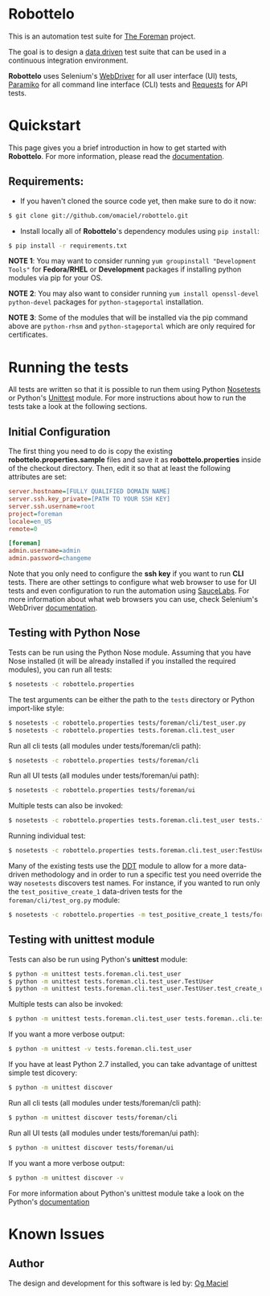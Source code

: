 Robottelo
=========

This is an automation test suite for [The Foreman](http://theforeman.org/)
project.

The goal is to design a [data
driven](http://en.wikipedia.org/wiki/Data-driven_testing) test suite that can be
used in a continuous integration environment.

**Robottelo** uses Selenium's
[WebDriver](http://docs.seleniumhq.org/projects/webdriver/) for all user
interface (UI) tests, [Paramiko](http://www.paramiko.org/) for all command line
interface (CLI) tests and [Requests](http://docs.python-requests.org/en/latest/)
for API tests.

Quickstart
==========

This page gives you a brief introduction in how to get started with
**Robottelo**. For more information, please read the
[documentation](http://robottelo.readthedocs.org/en/latest/).

Requirements:
-------------

* If you haven't cloned the source code yet, then make sure to do it now:

```bash
$ git clone git://github.com/omaciel/robottelo.git
```

* Install locally all of **Robottelo**'s dependency modules using ``pip
  install``:

```bash
$ pip install -r requirements.txt
```

**NOTE 1**: You may want to consider running ``yum groupinstall "Development
Tools"`` for **Fedora/RHEL** or **Development** packages if installing python
modules via pip for your OS.

**NOTE 2**: You may also want to consider running ``yum install openssl-devel
python-devel`` packages for ``python-stageportal`` installation.

**NOTE 3**: Some of the modules that will be installed via the pip  command
above are ``python-rhsm`` and ``python-stageportal`` which are only required for
certificates.

Running the tests
=================

All tests are written so that it is possible to run them using Python
[Nosetests](https://nose.readthedocs.org/en/latest/man.html) or Python's
[Unittest](http://docs.python.org/2/library/unittest.html) module. For more
instructions about how to run the tests take a look at the following sections.

Initial Configuration
---------------------

The first thing you need to do is copy the existing
**robottelo.properties.sample** files and save it as **robottelo.properties**
inside of the checkout directory. Then, edit it so that at least the following
attributes are set:

```INI
server.hostname=[FULLY QUALIFIED DOMAIN NAME]
server.ssh.key_private=[PATH TO YOUR SSH KEY]
server.ssh.username=root
project=foreman
locale=en_US
remote=0

[foreman]
admin.username=admin
admin.password=changeme
```

Note that you only need to configure the **ssh key** if you want to run **CLI**
tests. There are other settings to configure what web browser to use for UI
tests and even configuration to run the automation using
[SauceLabs](https://saucelabs.com/). For more information about what web
browsers you can use, check Selenium's WebDriver
[documentation](http://docs.seleniumhq.org/projects/webdriver/).

Testing with Python Nose
------------------------

Tests can be run using the Python Nose module. Assuming that you have Nose
installed (it will be already installed if you installed the required modules),
you can run all tests:

```bash
$ nosetests -c robottelo.properties
```

The test arguments can be either the path to the ``tests`` directory or Python
import-like style:

```bash
$ nosetests -c robottelo.properties tests/foreman/cli/test_user.py
$ nosetests -c robottelo.properties tests.foreman.cli.test_user
```

Run all cli tests (all modules under tests/foreman/cli path):

```bash
$ nosetests -c robottelo.properties tests/foreman/cli
```

Run all UI tests (all modules under tests/foreman/ui path):

```bash
$ nosetests -c robottelo.properties tests/foreman/ui
```

Multiple tests can also be invoked:

```bash
$ nosetests -c robottelo.properties tests.foreman.cli.test_user tests.foreman.cli.test_model
```

Running individual test:

```bash
$ nosetests -c robottelo.properties tests.foreman.cli.test_user:TestUser.test_create_user_utf8
```

Many of the existing tests use the [DDT](http://ddt.readthedocs.org/en/latest/)
module to allow for a more data-driven methodology and in order to run a
specific test you need override the way ``nosetests`` discovers test names. For
instance, if you wanted to run only the ``test_positive_create_1`` data-driven
tests for the ``foreman/cli/test_org.py`` module:

```bash
$ nosetests -c robottelo.properties -m test_positive_create_1 tests/foreman/cli/test_org.py
```

Testing with unittest module
----------------------------

Tests can also be run using Python's **unittest** module:

```bash
$ python -m unittest tests.foreman.cli.test_user
$ python -m unittest tests.foreman.cli.test_user.TestUser
$ python -m unittest tests.foreman.cli.test_user.TestUser.test_create_user_utf8
```

Multiple tests can also be invoked:

```bash
$ python -m unittest tests.foreman.cli.test_user tests.foreman..cli.test_model
```

If you want a more verbose output:

```bash
$ python -m unittest -v tests.foreman.cli.test_user
```

If you have at least Python 2.7 installed, you can take advantage of unittest
simple test dicovery:

```bash
$ python -m unittest discover
```

Run all cli tests (all modules under tests/foreman/cli path):

```bash
$ python -m unittest discover tests/foreman/cli
```

Run all UI tests (all modules under tests/foreman/ui path):

```bash
$ python -m unittest discover tests/foreman/ui
```

If you want a more verbose output:

```bash
$ python -m unittest discover -v
```

For more information about Python's unittest module take a look on the Python's
[documentation](http://docs.python.org/2/library/unittest.html)

Known Issues
============

Author
------

The design and development for this software is led by: [Og
Maciel](http://www.ogmaciel.com)
